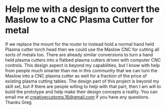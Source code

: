 # Help me with a design to convert the Maslow to a CNC Plasma Cutter for metal

If we replace the mount for the router to instead hold a normal hand held Plasma cutter torch head then we could use the Maslow CNC for cutting all sorts of metals too. There are already similar conversions to turn a hand held plasma cutters into a flatbed plasma cutters driven with computer CNC controls. This design aspect is beyond my capabilities, but I know with help from people much smarter than me in this community that we can turn the Maslow into a CNC plasma cutter as well for a fraction of the price of existing plasma cutting tables. The design part of this project is beyond my skill set, but if there are people willing to help with that part, then I am will to build the prototype and help make their design concepts a reality. You can email me at creativecustoms.16@gmail.com if you have any questions. Thanks Greg
